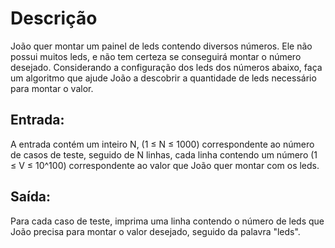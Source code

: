 # Descrição

 João quer montar um painel de leds contendo diversos números. Ele não possui muitos leds, e não tem certeza se conseguirá montar o número desejado. Considerando a configuração dos leds dos números abaixo, faça um algoritmo que ajude João a descobrir a quantidade de leds necessário para montar o valor.

## Entrada:

A entrada contém um inteiro N, (1 ≤ N ≤ 1000) correspondente ao número de casos de teste, seguido de N linhas, cada linha contendo um número (1 ≤ V ≤ 10^100) correspondente ao valor que João quer montar com os leds.

## Saída:
Para cada caso de teste, imprima uma linha contendo o número de leds que João precisa para montar o valor desejado, seguido da palavra "leds".

